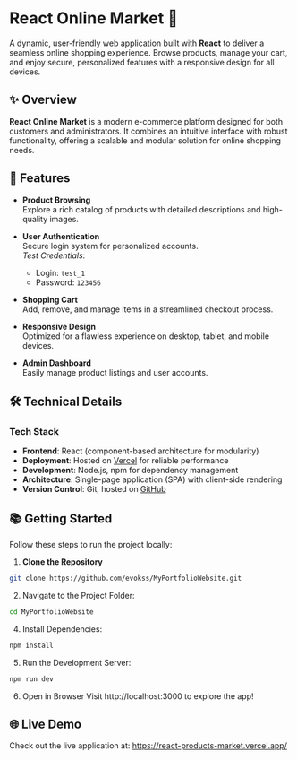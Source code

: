 # React Online Market 🛒

A dynamic, user-friendly web application built with **React** to deliver a seamless online shopping experience. Browse products, manage your cart, and enjoy secure, personalized features with a responsive design for all devices.

## ✨ Overview

**React Online Market** is a modern e-commerce platform designed for both customers and administrators. It combines an intuitive interface with robust functionality, offering a scalable and modular solution for online shopping needs.

## 🚀 Features

- **Product Browsing**  
  Explore a rich catalog of products with detailed descriptions and high-quality images.

- **User Authentication**  
  Secure login system for personalized accounts.  
  *Test Credentials*:  
  - Login: `test_1`  
  - Password: `123456`

- **Shopping Cart**  
  Add, remove, and manage items in a streamlined checkout process.

- **Responsive Design**  
  Optimized for a flawless experience on desktop, tablet, and mobile devices.

- **Admin Dashboard**  
  Easily manage product listings and user accounts.

## 🛠️ Technical Details

### Tech Stack
- **Frontend**: React (component-based architecture for modularity)
- **Deployment**: Hosted on [Vercel](https://react-products-market.vercel.app/) for reliable performance
- **Development**: Node.js, npm for dependency management
- **Architecture**: Single-page application (SPA) with client-side rendering
- **Version Control**: Git, hosted on [GitHub](https://github.com/evokss/MyPortfolioWebsite)

## 📚 Getting Started

Follow these steps to run the project locally:

1. **Clone the Repository**  
 ```bash
 git clone https://github.com/evokss/MyPortfolioWebsite.git
 ```

2. Navigate to the Project Folder: </br>
```bash
cd MyPortfolioWebsite
```

4. Install Dependencies: </br>
```bash
npm install
```

5. Run the Development Server: </br>
```bash
npm run dev
```

6. Open in Browser
Visit http://localhost:3000 to explore the app!

## 🌐 Live Demo
Check out the live application at: https://react-products-market.vercel.app/

